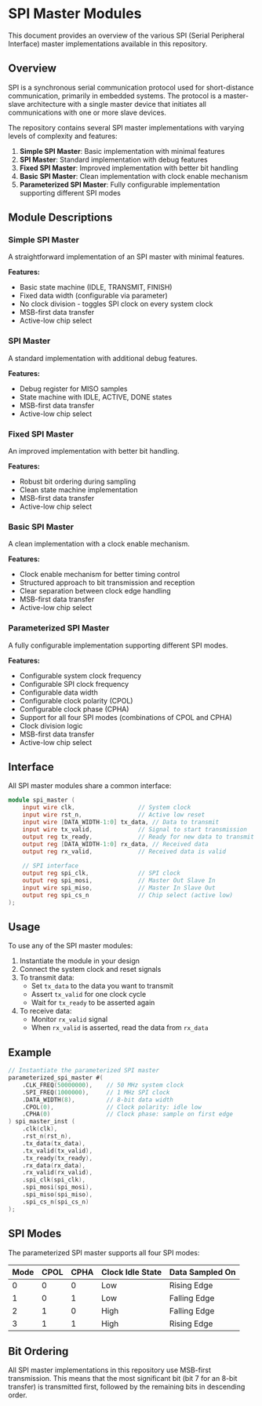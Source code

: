 # SPI Master Modules

This document provides an overview of the various SPI (Serial Peripheral Interface) master implementations available in this repository.

## Overview

SPI is a synchronous serial communication protocol used for short-distance communication, primarily in embedded systems. The protocol is a master-slave architecture with a single master device that initiates all communications with one or more slave devices.

The repository contains several SPI master implementations with varying levels of complexity and features:

1. **Simple SPI Master**: Basic implementation with minimal features
2. **SPI Master**: Standard implementation with debug features
3. **Fixed SPI Master**: Improved implementation with better bit handling
4. **Basic SPI Master**: Clean implementation with clock enable mechanism
5. **Parameterized SPI Master**: Fully configurable implementation supporting different SPI modes

## Module Descriptions

### Simple SPI Master
A straightforward implementation of an SPI master with minimal features.

**Features:**
- Basic state machine (IDLE, TRANSMIT, FINISH)
- Fixed data width (configurable via parameter)
- No clock division - toggles SPI clock on every system clock
- MSB-first data transfer
- Active-low chip select

### SPI Master
A standard implementation with additional debug features.

**Features:**
- Debug register for MISO samples
- State machine with IDLE, ACTIVE, DONE states
- MSB-first data transfer
- Active-low chip select

### Fixed SPI Master
An improved implementation with better bit handling.

**Features:**
- Robust bit ordering during sampling
- Clean state machine implementation
- MSB-first data transfer
- Active-low chip select

### Basic SPI Master
A clean implementation with a clock enable mechanism.

**Features:**
- Clock enable mechanism for better timing control
- Structured approach to bit transmission and reception
- Clear separation between clock edge handling
- MSB-first data transfer
- Active-low chip select

### Parameterized SPI Master
A fully configurable implementation supporting different SPI modes.

**Features:**
- Configurable system clock frequency
- Configurable SPI clock frequency
- Configurable data width
- Configurable clock polarity (CPOL)
- Configurable clock phase (CPHA)
- Support for all four SPI modes (combinations of CPOL and CPHA)
- Clock division logic
- MSB-first data transfer
- Active-low chip select

## Interface

All SPI master modules share a common interface:

```verilog
module spi_master (
    input wire clk,                  // System clock
    input wire rst_n,                // Active low reset
    input wire [DATA_WIDTH-1:0] tx_data, // Data to transmit
    input wire tx_valid,             // Signal to start transmission
    output reg tx_ready,             // Ready for new data to transmit
    output reg [DATA_WIDTH-1:0] rx_data, // Received data
    output reg rx_valid,             // Received data is valid
    
    // SPI interface
    output reg spi_clk,              // SPI clock
    output reg spi_mosi,             // Master Out Slave In
    input wire spi_miso,             // Master In Slave Out
    output reg spi_cs_n              // Chip select (active low)
);
```

## Usage

To use any of the SPI master modules:

1. Instantiate the module in your design
2. Connect the system clock and reset signals
3. To transmit data:
   - Set `tx_data` to the data you want to transmit
   - Assert `tx_valid` for one clock cycle
   - Wait for `tx_ready` to be asserted again
4. To receive data:
   - Monitor `rx_valid` signal
   - When `rx_valid` is asserted, read the data from `rx_data`

## Example

```verilog
// Instantiate the parameterized SPI master
parameterized_spi_master #(
    .CLK_FREQ(50000000),    // 50 MHz system clock
    .SPI_FREQ(1000000),     // 1 MHz SPI clock
    .DATA_WIDTH(8),         // 8-bit data width
    .CPOL(0),               // Clock polarity: idle low
    .CPHA(0)                // Clock phase: sample on first edge
) spi_master_inst (
    .clk(clk),
    .rst_n(rst_n),
    .tx_data(tx_data),
    .tx_valid(tx_valid),
    .tx_ready(tx_ready),
    .rx_data(rx_data),
    .rx_valid(rx_valid),
    .spi_clk(spi_clk),
    .spi_mosi(spi_mosi),
    .spi_miso(spi_miso),
    .spi_cs_n(spi_cs_n)
);
```

## SPI Modes

The parameterized SPI master supports all four SPI modes:

| Mode | CPOL | CPHA | Clock Idle State | Data Sampled On |
|------|------|------|-----------------|-----------------|
| 0    | 0    | 0    | Low             | Rising Edge     |
| 1    | 0    | 1    | Low             | Falling Edge    |
| 2    | 1    | 0    | High            | Falling Edge    |
| 3    | 1    | 1    | High            | Rising Edge     |

## Bit Ordering

All SPI master implementations in this repository use MSB-first transmission. This means that the most significant bit (bit 7 for an 8-bit transfer) is transmitted first, followed by the remaining bits in descending order. 